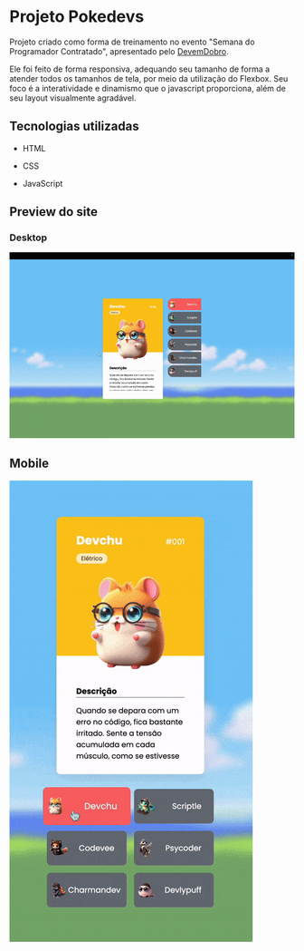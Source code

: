# Projeto Pokedevs

Projeto criado como forma de treinamento no evento "Semana do Programador Contratado", apresentado pelo [DevemDobro](https://github.com/devemdobro).

Ele foi feito de forma responsiva, adequando seu tamanho de forma a atender todos os tamanhos de tela, por meio da utilização do Flexbox. Seu foco é a interatividade e dinamismo que o javascript proporciona, além de seu layout visualmente agradável.

## Tecnologias utilizadas

- HTML

- CSS

- JavaScript

## Preview do site

### Desktop

![Preview do Projeto](./src/design/desktop-preview.gif)

## Mobile

![Preview do Projeto](./src/design/mobile-preview.gif)
